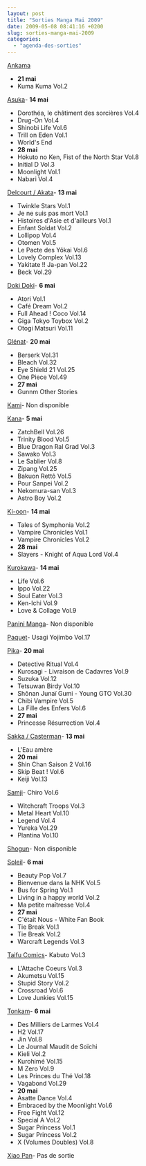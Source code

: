 ```yaml
---
layout: post
title: "Sorties Manga Mai 2009"
date: 2009-05-08 08:41:16 +0200
slug: sorties-manga-mai-2009
categories:
  - "agenda-des-sorties"
---
```


[Ankama](http://www.ankama-editions.com)

- **21 mai**
- Kuma Kuma Vol.2
 
[Asuka](http://www.asuka.fr/)- **14 mai**
- Dorothéa, le châtiment des sorcières Vol.4
- Drug-On Vol.4
- Shinobi Life Vol.6
- Trill on Eden Vol.1
- World's End
- **28 mai**
- Hokuto no Ken, Fist of the North Star Vol.8
- Initial D Vol.3
- Moonlight Vol.1
- Nabari Vol.4
 
[Delcourt / Akata](http://www.akata.fr)- **13 mai**
- Twinkle Stars Vol.1
- Je ne suis pas mort Vol.1
- Histoires d'Asie et d'ailleurs Vol.1
- Enfant Soldat Vol.2
- Lollipop Vol.4
- Otomen Vol.5
- Le Pacte des Yôkai Vol.6
- Lovely Complex Vol.13
- Yakitate !! Ja-pan Vol.22
- Beck Vol.29
 
[Doki Doki](http://www.doki-doki.fr)- **6 mai**
- Atori Vol.1
- Café Dream Vol.2
- Full Ahead ! Coco Vol.14
- Giga Tokyo Toybox Vol.2
- Otogi Matsuri Vol.11
 
[Glénat](http://www.glenatmanga.com)- **20 mai**
- Berserk Vol.31
- Bleach Vol.32
- Eye Shield 21 Vol.25
- One Piece Vol.49
- **27 mai**
- Gunnm Other Stories
 
[Kami](http://www.mangakami.com/)- Non disponible
 
[Kana](http://www.mangakana.com)- **5 mai**
- ZatchBell Vol.26
- Trinity Blood Vol.5
- Blue Dragon Ral Grad Vol.3
- Sawako Vol.3
- Le Sablier Vol.8
- Zipang Vol.25
- Bakuon Rettô Vol.5
- Pour Sanpei Vol.2
- Nekomura-san Vol.3
- Astro Boy Vol.2
 
[Ki-oon](http://www.ki-oon.com/)- **14 mai**
- Tales of Symphonia Vol.2
- Vampire Chronicles Vol.1
- Vampire Chronicles Vol.2
- **28 mai**
- Slayers - Knight of Aqua Lord Vol.4
 
[Kurokawa](http://www.kurokawa.fr/)- **14 mai**
- Life Vol.6
- Ippo Vol.22
- Soul Eater Vol.3
- Ken-Ichi Vol.9
- Love & Collage Vol.9
 
[Panini Manga](http://www.paninicomicsfrance.com/)- Non disponible
 
[Paquet](http://www.paquet.li/)- Usagi Yojimbo Vol.17
 
[Pika](http://www.pika.fr/)- **20 mai**
- Detective Ritual Vol.4
- Kurosagi - Livraison de Cadavres Vol.9
- Suzuka Vol.12
- Tetsuwan Birdy Vol.10
- Shônan Junaï Gumi - Young GTO Vol.30
- Chibi Vampire Vol.5
- La Fille des Enfers Vol.6
- **27 mai**
- Princesse Résurrection Vol.4
 
[Sakka / Casterman](http://www.sakka.info/)- **13 mai**
- L'Eau amère
- **20 mai**
- Shin Chan Saison 2 Vol.16
- Skip Beat ! Vol.6
- Keiji Vol.13
 
[Samji](http://www.samji.fr)- Chiro Vol.6
- Witchcraft Troops Vol.3
- Metal Heart Vol.10
- Legend Vol.4
- Yureka Vol.29
- Plantina Vol.10
 
[Shogun](http://www.shoguncity.com/)- Non disponible
 
[Soleil](http://www.soleilmanga.com/)- **6 mai**
- Beauty Pop Vol.7
- Bienvenue dans la NHK Vol.5
- Bus for Spring Vol.1
- Living in a happy world Vol.2
- Ma petite maîtresse Vol.4
- **27 mai**
- C'était Nous - White Fan Book
- Tie Break Vol.1
- Tie Break Vol.2
- Warcraft Legends Vol.3
 
[Taifu Comics](http://taifu-comics.com)- Kabuto Vol.3
- L'Attache Coeurs Vol.3
- Akumetsu Vol.15
- Stupid Story Vol.2
- Crossroad Vol.6
- Love Junkies Vol.15
 
[Tonkam](http://www.editions-tonkam.fr/)- **6 mai**
- Des Milliers de Larmes Vol.4
- H2 Vol.17
- Jin Vol.8
- Le Journal Maudit de Soïchi
- Kieli Vol.2
- Kurohimé Vol.15
- M Zero Vol.9
- Les Princes du Thé Vol.18
- Vagabond Vol.29
- **20 mai**
- Asatte Dance Vol.4
- Embraced by the Moonlight Vol.6
- Free Fight Vol.12
- Special A Vol.2
- Sugar Princess Vol.1
- Sugar Princess Vol.2
- X (Volumes Doubles) Vol.8
 
[Xiao Pan](http://www.xiaopan.com/)- Pas de sortie